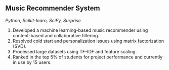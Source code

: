 ## Music Recommender System

*Python, Scikit-learn, SciPy, Surprise*

1. Developed a machine learning-based music recommender using content-based and collaborative filtering.
2. Resolved cold start and personalization issues using matrix factorization (SVD).
3. Processed large datasets using TF-IDF and feature scaling.
4. Ranked in the top 5% of students for project performance and currently in use by 15 users.
